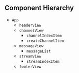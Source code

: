 ## Component Hierarchy

* `App`
  * `headerView`
  * `channelView`
    * `channelIndexItem`
    * `createChannelItem`
  * `messageView`
    * `messageList`
  * `streamView`
    * `streamIndexItem`
  * `footerView`
